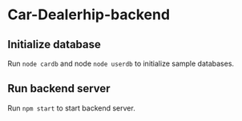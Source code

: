 # Car-Dealerhip-backend

## Initialize database

Run `node cardb` and node `node userdb` to initialize sample databases.

## Run backend server

Run `npm start` to start backend  server. 
